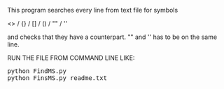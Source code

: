 This program searches every line from text file for symbols

   <> / {} / [] / () / "" / ''

and checks that they have a counterpart. "" and '' has to be on the same line.


RUN THE FILE FROM COMMAND LINE LIKE:
<pre>
python FindMS.py <filename>
python FinsMS.py readme.txt
</pre>
